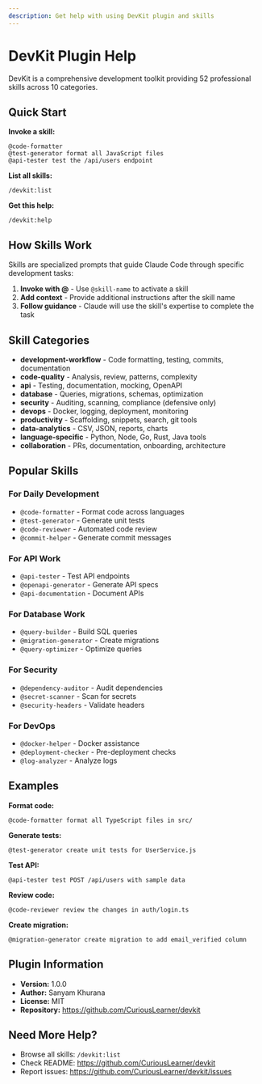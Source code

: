 ```yaml
---
description: Get help with using DevKit plugin and skills
---
```


# DevKit Plugin Help

DevKit is a comprehensive development toolkit providing 52 professional skills across 10 categories.

## Quick Start

**Invoke a skill:**
```
@code-formatter
@test-generator format all JavaScript files
@api-tester test the /api/users endpoint
```

**List all skills:**
```
/devkit:list
```

**Get this help:**
```
/devkit:help
```

## How Skills Work

Skills are specialized prompts that guide Claude Code through specific development tasks:

1. **Invoke with @** - Use `@skill-name` to activate a skill
2. **Add context** - Provide additional instructions after the skill name
3. **Follow guidance** - Claude will use the skill's expertise to complete the task

## Skill Categories

- **development-workflow** - Code formatting, testing, commits, documentation
- **code-quality** - Analysis, review, patterns, complexity
- **api** - Testing, documentation, mocking, OpenAPI
- **database** - Queries, migrations, schemas, optimization
- **security** - Auditing, scanning, compliance (defensive only)
- **devops** - Docker, logging, deployment, monitoring
- **productivity** - Scaffolding, snippets, search, git tools
- **data-analytics** - CSV, JSON, reports, charts
- **language-specific** - Python, Node, Go, Rust, Java tools
- **collaboration** - PRs, documentation, onboarding, architecture

## Popular Skills

### For Daily Development
- `@code-formatter` - Format code across languages
- `@test-generator` - Generate unit tests
- `@code-reviewer` - Automated code review
- `@commit-helper` - Generate commit messages

### For API Work
- `@api-tester` - Test API endpoints
- `@openapi-generator` - Generate API specs
- `@api-documentation` - Document APIs

### For Database Work
- `@query-builder` - Build SQL queries
- `@migration-generator` - Create migrations
- `@query-optimizer` - Optimize queries

### For Security
- `@dependency-auditor` - Audit dependencies
- `@secret-scanner` - Scan for secrets
- `@security-headers` - Validate headers

### For DevOps
- `@docker-helper` - Docker assistance
- `@deployment-checker` - Pre-deployment checks
- `@log-analyzer` - Analyze logs

## Examples

**Format code:**
```
@code-formatter format all TypeScript files in src/
```

**Generate tests:**
```
@test-generator create unit tests for UserService.js
```

**Test API:**
```
@api-tester test POST /api/users with sample data
```

**Review code:**
```
@code-reviewer review the changes in auth/login.ts
```

**Create migration:**
```
@migration-generator create migration to add email_verified column
```

## Plugin Information

- **Version:** 1.0.0
- **Author:** Sanyam Khurana
- **License:** MIT
- **Repository:** https://github.com/CuriousLearner/devkit

## Need More Help?

- Browse all skills: `/devkit:list`
- Check README: https://github.com/CuriousLearner/devkit
- Report issues: https://github.com/CuriousLearner/devkit/issues
